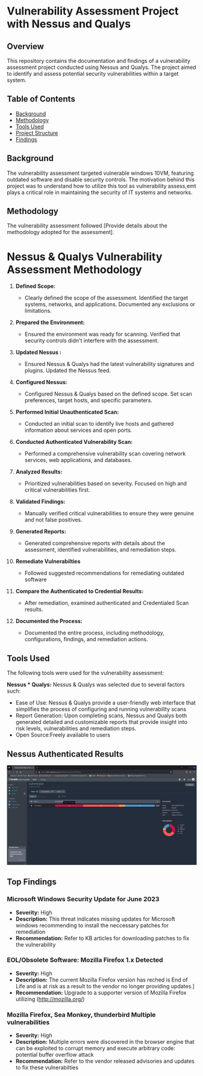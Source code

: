 # Vulnerability Assessment Project with Nessus and Qualys

## Overview

This repository contains the documentation and findings of a vulnerability assessment project conducted using Nessus and Qualys. The project aimed to identify and assess potential security vulnerabilities within a target system.

## Table of Contents

- [Background](#background)
- [Methodology](#methodology)
- [Tools Used](#tools-used)
- [Project Structure](#project-structure)
- [Findings](#findings)

## Background

The vulnerability assessment targeted vulnerable windows 10VM, featuring outdated software and disable security controls. The motivation behind this project was to understand how to utilize this tool as vulnerability assess,emt plays a critical role in maintaining 
the security of IT systems and networks.
## Methodology

The vulnerability assessment followed [Provide details about the methodology adopted for the assessment]. 
# Nessus & Qualys Vulnerability Assessment Methodology

1. **Defined Scope:**
   - Clearly defined the scope of the assessment. Identified the target systems, networks, and applications. Documented any exclusions or limitations.

2. **Prepared the Environment:**
   - Ensured the environment was ready for scanning. Verified that security controls didn't interfere with the assessment.

3. **Updated Nessus :**
   - Ensured Nessus & Qualys had the latest vulnerability signatures and plugins. Updated the Nessus feed.

4. **Configured Nessus:**
   - Configured Nessus & Qualys based on the defined scope. Set scan preferences, target hosts, and specific parameters.

4. **Performed Initial Unauthenticated Scan:**
   - Conducted an initial scan to identify live hosts and gathered information about services and open ports.

5. **Conducted Authenticated Vulnerability Scan:**
   - Performed a comprehensive vulnerability scan covering network services, web applications, and databases.

6. **Analyzed Results:**
   - Prioritized vulnerabilities based on severity. Focused on high and critical vulnerabilities first.

7. **Validated Findings:**
   - Manually verified critical vulnerabilities to ensure they were genuine and not false positives.

8. **Generated Reports:**
    - Generated comprehensive reports with details about the assessment, identified vulnerabilities, and remediation steps.
      
9. **Remediate Vulnerabilties**
    - Followed suggested recommendations for remediating outdated software
      
10. **Compare the Authenticated to Credential Results:**
    - After remediation, examined authenticated and Credentialed Scan results.

11. **Documented the Process:**
    - Documented the entire process, including methodology, configurations, findings, and remediation actions.


## Tools Used

The following tools were used for the vulnerability assessment:

**Nessus * Qualys:** Nessus & Qualys was selected due to several factors such:
  -  Ease of Use: Nessus & Qualys provide a user-friendly web interface that simplifies the process of configuring and running vulnerability scans
  -  Report Generation: Upon completing scans, Nessus and Qualys both generated detailed and customizable reports that provide insight into risk levels, vulnerabilities and remediation steps.
  -  Open Source:Freely available to users   

## Nessus Authenticated Results

<p align="center">
  <img src="https://github.com/Flash028/Flash028/blob/356328e54aa3b3ad896d4c20baf63f21001cbec9/Vulnerability%20Assessment/authenticated_scan.png" width="650">
</p>


## Top Findings

### Microsoft Windows Security Update for June 2023

- **Severity:** High
- **Description:** This threat indicates missing updates for Microsoft windows recommending to install the neccessary patches for remediation
- **Recommendation:** Refer to KB articles for downloading patches to fix the vulnerability

### EOL/Obsolete Software: Mozilla Firefox 1.x Detected

- **Severity:** High
- **Description:** The current Mozilla Firefox version has reched is End of Life and is at risk as a result to the vendor no longer providing updates.]
- **Recommendation:** Upgrade to a supporter version of Mozilla Firefox utilizing (http://mozilla.org/)

### Mozilla Firefox, Sea Monkey, thunderbird Multiple vulnerabilities

- **Severity:** High
- **Description:** Multiple errors were discovered in the browser engine that can be exploited to corrupt memory and execute arbitrary code: potential buffer overflow attack
- **Recommendation:** Refer to the vendor released advisories and updates to fix these vulnerabilties
